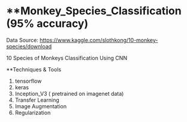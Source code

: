 #  **Monkey_Species_Classification (95% accuracy)

Data Source: https://www.kaggle.com/slothkong/10-monkey-species/download

10 Species of Monkeys Classification Using CNN


**Techniques & Tools
1. tensorflow
2. keras
3. Inception_V3 ( pretrained on imagenet data)
4. Transfer Learning
5. Image Augmentation
6. Regularization
